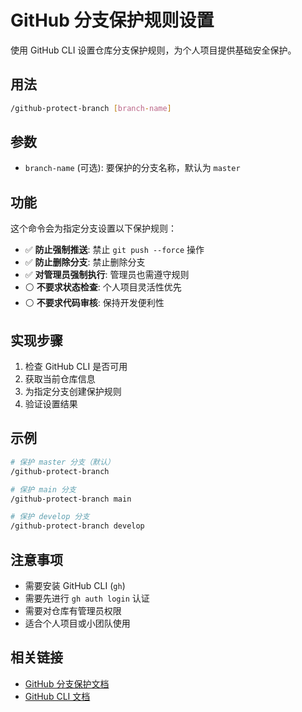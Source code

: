 # GitHub 分支保护规则设置

使用 GitHub CLI 设置仓库分支保护规则，为个人项目提供基础安全保护。

## 用法

```bash
/github-protect-branch [branch-name]
```

## 参数

- `branch-name` (可选): 要保护的分支名称，默认为 `master`

## 功能

这个命令会为指定分支设置以下保护规则：

- ✅ **防止强制推送**: 禁止 `git push --force` 操作
- ✅ **防止删除分支**: 禁止删除分支
- ✅ **对管理员强制执行**: 管理员也需遵守规则
- ⚪ **不要求状态检查**: 个人项目灵活性优先
- ⚪ **不要求代码审核**: 保持开发便利性

## 实现步骤

1. 检查 GitHub CLI 是否可用
2. 获取当前仓库信息
3. 为指定分支创建保护规则
4. 验证设置结果

## 示例

```bash
# 保护 master 分支（默认）
/github-protect-branch

# 保护 main 分支
/github-protect-branch main

# 保护 develop 分支
/github-protect-branch develop
```

## 注意事项

- 需要安装 GitHub CLI (`gh`)
- 需要先进行 `gh auth login` 认证
- 需要对仓库有管理员权限
- 适合个人项目或小团队使用

## 相关链接

- [GitHub 分支保护文档](https://docs.github.com/en/repositories/configuring-branches-and-merges-in-your-repository/defining-the-mergeability-of-pull-requests/about-protected-branches)
- [GitHub CLI 文档](https://cli.github.com/manual/)